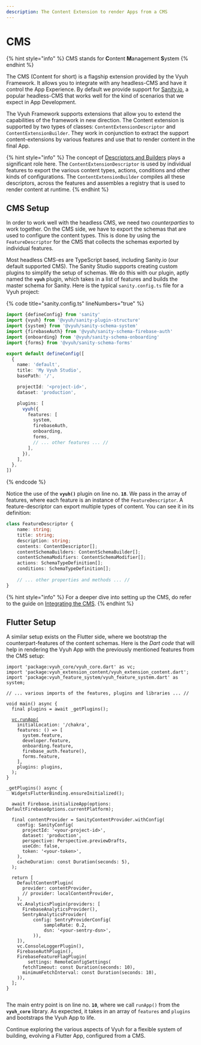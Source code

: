 ```yaml
---
description: The Content Extension to render Apps from a CMS
---
```


# CMS

{% hint style="info" %}
CMS stands for **C**ontent **M**anagement **S**ystem
{% endhint %}

The CMS (Content for short) is a flagship extension provided by the Vyuh Framework. It allows you to integrate with any headless-CMS and have it control the App Experience. By default we provide support for [Sanity.io](https://sanity.io), a popular headless-CMS that works well for the kind of scenarios that we expect in App Development.

The Vyuh Framework supports extensions that allow you to extend the capabilities of the framework in new direction. The Content extension is supported by two types of classes: `ContentExtensionDescriptor` and `ContentExtensionBuilder`. They work in conjunction to extract the support content-extensions by various features and use that to render content in the final App.

{% hint style="info" %}
The concept of [Descriptors and Builders](../../concepts/descriptors-and-builders.md) plays a significant role here. The `ContentExtensionDescriptor` is used by individual features to export the various content types, actions, conditions and other kinds of configurations. The `ContentExtensionBuilder` compiles all these descriptors, across the features and assembles a registry that is used to render content at runtime.
{% endhint %}

## CMS Setup

In order to work well with the headless CMS, we need two _counterparties_ to work together. On the CMS side, we have to export the schemas that are used to configure the content types. This is done by using the `FeatureDescriptor` for the CMS that collects the schemas exported by individual features.&#x20;

Most headless CMS-es are TypeScript based, including Sanity.io (our default supported CMS). The Sanity Studio supports creating custom plugins to simplify the setup of schemas. We do this with our plugin, aptly named the **`vyuh`** plugin, which takes in a list of features and builds the master schema for Sanity. Here is the typical `sanity.config.ts` file for a Vyuh project:

{% code title="sanity.config.ts" lineNumbers="true" %}
```typescript
import {defineConfig} from 'sanity'
import {vyuh} from '@vyuh/sanity-plugin-structure'
import {system} from '@vyuh/sanity-schema-system'
import {firebaseAuth} from '@vyuh/sanity-schema-firebase-auth'
import {onboarding} from '@vyuh/sanity-schema-onboarding'
import {forms} from '@vyuh/sanity-schema-forms'

export default defineConfig([
  {
    name: 'default',
    title: 'My Vyuh Studio',
    basePath: '/',

    projectId: '<project-id>',
    dataset: 'production',

    plugins: [
      vyuh({
        features: [
          system,
          firebaseAuth,
          onboarding,
          forms,
          // ... other features ... //
        ],
      }),
    ],
  },
])

```
{% endcode %}

Notice the use of the **`vyuh()`** plugin on line no. **`18`**. We pass in the array of features, where each feature is an instance of the `FeatureDescriptor`. A feature-descriptor can export multiple types of content. You can see it in its definition:

```typescript
class FeatureDescriptor {
    name: string;
    title: string;
    description: string;
    contents: ContentDescriptor[];
    contentSchemaBuilders: ContentSchemaBuilder[];
    contentSchemaModifiers: ContentSchemaModifier[];
    actions: SchemaTypeDefinition[];
    conditions: SchemaTypeDefinition[];
    
    // ... other properties and methods ... //
}

```

{% hint style="info" %}
For a deeper dive into setting up the CMS, do refer to the guide on [Integrating the CMS](../../intro/integrating-a-cms.md).
{% endhint %}

## Flutter Setup

A similar setup exists on the Flutter side, where we bootstrap the counterpart-features of the content schemas. Here is the _Dart code_ that will help in rendering the Vyuh App with the previously mentioned features from the CMS setup:

<pre class="language-dart" data-title="lib/main.dart" data-line-numbers><code class="lang-dart">import 'package:vyuh_core/vyuh_core.dart' as vc;
import 'package:vyuh_extension_content/vyuh_extension_content.dart';
import 'package:vyuh_feature_system/vyuh_feature_system.dart' as system;

// ... various imports of the features, plugins and libraries ... //

void main() async {
  final plugins = await _getPlugins();

  <a data-footnote-ref href="#user-content-fn-1">vc.runApp(</a>
    initialLocation: '/chakra',
    features: () => [
      system.feature,
      developer.feature,
      onboarding.feature,
      firebase_auth.feature(),
      forms.feature,
    ],
    plugins: plugins,
  );
}

_getPlugins() async {
  WidgetsFlutterBinding.ensureInitialized();

  await Firebase.initializeApp(options: DefaultFirebaseOptions.currentPlatform);

  final contentProvider = SanityContentProvider.withConfig(
    config: SanityConfig(
      projectId: '&#x3C;your-project-id>',
      dataset: 'production',
      perspective: Perspective.previewDrafts,
      useCdn: false,
      token: '&#x3C;your-token>',
    ),
    cacheDuration: const Duration(seconds: 5),
  );

  return [
    DefaultContentPlugin(
      provider: contentProvider,
      // provider: localContentProvider,
    ),
    vc.AnalyticsPlugin(providers: [
      FirebaseAnalyticsProvider(),
      SentryAnalyticsProvider(
          config: SentryProviderConfig(
              sampleRate: 0.2,
              dsn: '&#x3C;your-sentry-dsn>',
          )),
    ]),
    vc.ConsoleLoggerPlugin(),
    FirebaseAuthPlugin(),
    FirebaseFeatureFlagPlugin(
        settings: RemoteConfigSettings(
      fetchTimeout: const Duration(seconds: 10),
      minimumFetchInterval: const Duration(seconds: 10),
    )),
  ];
}

</code></pre>

The main entry point is on line no. **`10`**, where we call `runApp()` from the **`vyuh_core`** library. As expected, it takes in an array of `features` and `plugins` and bootstraps the Vyuh App to life.

Continue exploring the various aspects of Vyuh for a flexible system of building, evolving a Flutter App, configured from a CMS.

[^1]: Vyuh's Main Entry point
